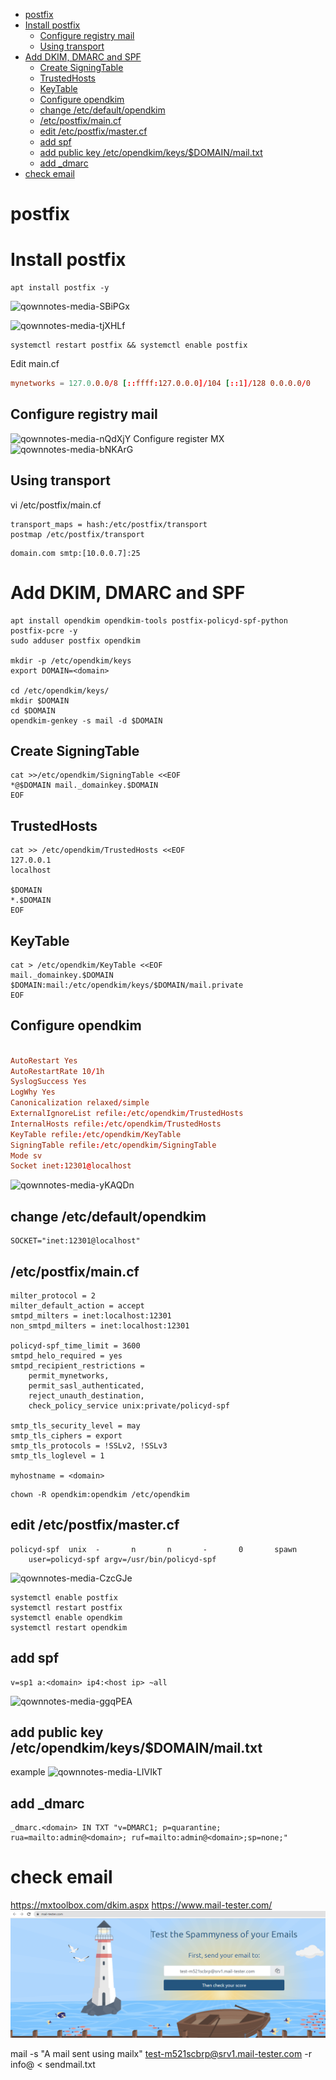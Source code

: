 - [postfix](#postfix)
- [Install postfix](#install-postfix)
  - [Configure registry mail](#configure-registry-mail)
  - [Using transport](#using-transport)
- [Add DKIM, DMARC and SPF](#add-dkim-dmarc-and-spf)
  - [Create SigningTable](#create-signingtable)
  - [TrustedHosts](#trustedhosts)
  - [KeyTable](#keytable)
  - [Configure opendkim](#configure-opendkim)
  - [change /etc/default/opendkim](#change-etcdefaultopendkim)
  - [/etc/postfix/main.cf](#etcpostfixmaincf)
  - [edit /etc/postfix/master.cf](#edit-etcpostfixmastercf)
  - [add spf](#add-spf)
  - [add public key /etc/opendkim/keys/$DOMAIN/mail.txt](#add-public-key-etcopendkimkeysdomainmailtxt)
  - [add \_dmarc](#add-_dmarc)
- [check email](#check-email)

# postfix

# Install postfix
```
apt install postfix -y
```
![qownnotes-media-SBiPGx](../media/qownnotes-media-SBiPGx.png)

![qownnotes-media-tjXHLf](../media/qownnotes-media-tjXHLf.png)


```
systemctl restart postfix && systemctl enable postfix
```

Edit main.cf

```/etc/postfix/main.cf
mynetworks = 127.0.0.0/8 [::ffff:127.0.0.0]/104 [::1]/128 0.0.0.0/0

```

## Configure registry mail

![qownnotes-media-nQdXjY](../media/qownnotes-media-nQdXjY.png)
Configure register MX
![qownnotes-media-bNKArG](../media/qownnotes-media-bNKArG.png)

## Using transport

vi /etc/postfix/main.cf
```
transport_maps = hash:/etc/postfix/transport
postmap /etc/postfix/transport
```
```/etc/postfix/transport
domain.com smtp:[10.0.0.7]:25
```

# Add DKIM, DMARC and SPF

```
apt install opendkim opendkim-tools postfix-policyd-spf-python postfix-pcre -y
sudo adduser postfix opendkim

mkdir -p /etc/opendkim/keys
export DOMAIN=<domain>

cd /etc/opendkim/keys/
mkdir $DOMAIN
cd $DOMAIN
opendkim-genkey -s mail -d $DOMAIN
``````

## Create SigningTable
```
cat >>/etc/opendkim/SigningTable <<EOF
*@$DOMAIN mail._domainkey.$DOMAIN
EOF
```

## TrustedHosts
```
cat >> /etc/opendkim/TrustedHosts <<EOF
127.0.0.1
localhost

$DOMAIN
*.$DOMAIN
EOF
```

## KeyTable

```
cat > /etc/opendkim/KeyTable <<EOF
mail._domainkey.$DOMAIN $DOMAIN:mail:/etc/opendkim/keys/$DOMAIN/mail.private
EOF

```

## Configure opendkim
```/etc/opendkim.conf

AutoRestart Yes
AutoRestartRate 10/1h
SyslogSuccess Yes
LogWhy Yes
Canonicalization relaxed/simple
ExternalIgnoreList refile:/etc/opendkim/TrustedHosts
InternalHosts refile:/etc/opendkim/TrustedHosts
KeyTable refile:/etc/opendkim/KeyTable
SigningTable refile:/etc/opendkim/SigningTable
Mode sv
Socket inet:12301@localhost

```
![qownnotes-media-yKAQDn](../media/qownnotes-media-yKAQDn.png)

## change /etc/default/opendkim
```/etc/default/opendkim
SOCKET="inet:12301@localhost"

```

## /etc/postfix/main.cf

```
milter_protocol = 2
milter_default_action = accept
smtpd_milters = inet:localhost:12301
non_smtpd_milters = inet:localhost:12301

policyd-spf_time_limit = 3600
smtpd_helo_required = yes
smtpd_recipient_restrictions =
    permit_mynetworks,
    permit_sasl_authenticated,
    reject_unauth_destination,
    check_policy_service unix:private/policyd-spf

smtp_tls_security_level = may
smtp_tls_ciphers = export
smtp_tls_protocols = !SSLv2, !SSLv3
smtp_tls_loglevel = 1

myhostname = <domain>

```

```
chown -R opendkim:opendkim /etc/opendkim

```

## edit /etc/postfix/master.cf

```
policyd-spf  unix  -       n       n       -       0       spawn
    user=policyd-spf argv=/usr/bin/policyd-spf

```

![qownnotes-media-CzcGJe](../media/qownnotes-media-CzcGJe.png)


```
systemctl enable postfix
systemctl restart postfix
systemctl enable opendkim
systemctl restart opendkim

```

## add spf
```
v=sp1 a:<domain> ip4:<host ip> ~all
```
![qownnotes-media-ggqPEA](../media/qownnotes-media-ggqPEA.png)

## add public key /etc/opendkim/keys/$DOMAIN/mail.txt

example
![qownnotes-media-LIVIkT](../media/qownnotes-media-LIVIkT.png)



## add _dmarc

```
_dmarc.<domain> IN TXT "v=DMARC1; p=quarantine; rua=mailto:admin@<domain>; ruf=mailto:admin@<domain>;sp=none;"
```

# check email

https://mxtoolbox.com/dkim.aspx
https://www.mail-tester.com/
![qownnotes-media-nRnEqB](./media/qownnotes-media-nRnEqB.png)


mail -s "A mail sent using mailx" test-m521scbrp@srv1.mail-tester.com -r info@<domain > < sendmail.txt